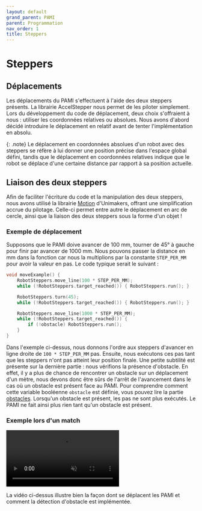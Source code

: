 ```yaml
---
layout: default
grand_parent: PAMI
parent: Programmation
nav_order: 1
title: Steppers
---
```


# Steppers

## Déplacements

Les déplacements du PAMI s'effectuent à l'aide des deux steppers présents. La librairie AccelStepper nous permet de les piloter simplement. Lors du développement du code de déplacement, deux choix s'offraient à nous : utiliser les coordonnées relatives ou absolues. Nous avons d'abord décidé introduire le déplacement en relatif avant de tenter l'implémentation en absolu.

{: .note}
Le déplacement en coordonnées absolues d'un robot avec des steppers se réfère à lui donner une position précise dans l'espace global défini, tandis que le déplacement en coordonnées relatives indique que le robot se déplace d'une certaine distance par rapport à sa position actuelle.

## Liaison des deux steppers

Afin de faciliter l'écriture du code et la manipulation des deux steppers, nous avons utilisé la librairie [Motion](https://github.com/Unimakers/CDR-2024-FIRMWARE/tree/main/CDR2024%20BASE/lib/Motion) d'Unimakers, offrant une simplification accrue du pilotage. Celle-ci permet entre autre le déplacement en arc de cercle, ainsi que la liaison des deux steppers sous la forme d'un objet !

### Exemple de déplacement

Supposons que le PAMI doive avancer de 100 mm, tourner de 45° à gauche pour finir par avancer de 1000 mm. Nous pouvons passer la distance en mm dans la fonction car nous la multiplions par la constante `STEP_PER_MM` pour avoir la valeur en pas. Le code typique serait le suivant :

```c
void moveExample() {
	RobotSteppers.move_line(100 * STEP_PER_MM);
	while (!RobotSteppers.target_reached()) { RobotSteppers.run(); }

	RobotSteppers.turn(45);
	while (!RobotSteppers.target_reached()) { RobotSteppers.run(); }

	RobotSteppers.move_line(1000 * STEP_PER_MM);
	while (!RobotSteppers.target_reached()) {
		if (!obstacle) RobotSteppers.run();
	}
}
```

Dans l'exemple ci-dessus, nous donnons l'ordre aux steppers d'avancer en ligne droite de `100 * STEP_PER_MM` pas. Ensuite, nous exécutons ces pas tant que les steppers n'ont pas atteint leur position finale. Une petite subtilité est présente sur la dernière partie : nous vérifions la présence d'obstacle. En effet, il y a plus de chance de rencontrer un obstacle sur un déplacement d'un mètre, nous devons donc être sûrs de l'arrêt de l'avancement dans le cas où un obstacle est présent face au PAMI. Pour comprendre comment cette variable booléenne `obstacle` est définie, vous pouvez lire la partie [obstacles](./Obstacles_Pamis.html). Lorsqu'un obstacle est présent, les pas ne sont plus exécutés. Le PAMI ne fait ainsi plus rien tant qu'un obstacle est présent.

### Exemple lors d'un match

<video muted autoplay loop><source src="../images/pami-move.webm" type="video/webm" /></video>

La vidéo ci-dessus illustre bien la façon dont se déplacent les PAMI et comment la détection d'obstacle est implémentée.
